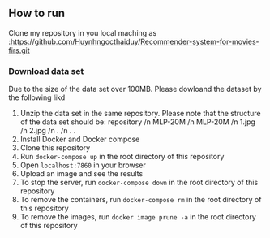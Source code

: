
## How to run
Clone my repository in you local maching as :https://github.com/Huynhngocthaiduy/Recommender-system-for-movies-firs.git
### Download data set
Due to the size of the data set over 100MB. Please dowloand the dataset by the following likd
1. Unzip the data set in the same repository.
    Please note that the structure of the data set should be:
                repository /n
                    MLP-20M /n
                        MLP-20M /n
                            1.jpg /n
                            2.jpg /n
                            . /n
                            .
                            .
1. Install Docker and Docker compose
2. Clone this repository
3. Run `docker-compose up` in the root directory of this repository
4. Open `localhost:7860` in your browser
5. Upload an image and see the results
6. To stop the server, run 
```docker-compose down``` in the root directory of this repository
7. To remove the containers, run `docker-compose rm` in the root directory of this repository
8. To remove the images, run `docker image prune -a` in the root directory of this repository
